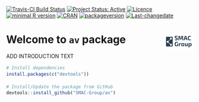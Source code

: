 
<!-- README.md is generated from README.Rmd. Please edit that file -->

[![Travis-CI Build
Status](https://travis-ci.org/SMAC-Group/av.svg?branch=master)](https://travis-ci.org/SMAC-Group/av)
[![Project Status:
Active](http://www.repostatus.org/badges/latest/active.svg)](http://www.repostatus.org/#active)
[![Licence](https://img.shields.io/badge/licence-CC%20BY--NC--SA%204.0-blue.svg)](https://www.gnu.org/licenses/gpl-3.0.en.html)
[![minimal R
version](https://img.shields.io/badge/R%3E%3D-3.4.0-6666ff.svg)](https://cran.r-project.org/)
[![CRAN](http://www.r-pkg.org/badges/version/av)](https://cran.r-project.org/package=av)
[![packageversion](https://img.shields.io/badge/Package%20version-0.1.0-orange.svg?style=flat-square)](commits/develop)
[![Last-changedate](https://img.shields.io/badge/last%20change-2018--05--15-yellowgreen.svg)](/commits/master)

# Welcome to `av` package <a href="https://smac-group.com/"><img src="man/figures/logo.png" align="right" style="width: 16%; height: 16%"/></a>

ADD INTRODUCTION TEXT

``` r
# Install dependencies
install.packages(c("devtools"))

# Install/Update the package from GitHub
devtools::install_github("SMAC-Group/av")
```
